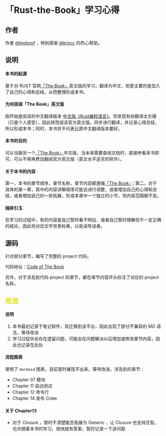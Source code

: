 # 「Rust-the-Book」学习心得

## 作者

作者 [@lindorof](https://lindorof.github.io) ，特别感谢 [@krircc](https://github.com/krircc) 的热心帮助。

## 说明

#### 本书的起源

基于对 RUST 官网[「The Book」](https://doc.rust-lang.org/book/index.html)英文版的学习，翻译为中文，但更主要的是加入了自己的心得和总结，从而整理形成本书。

#### 为何阅读「The Book」英文版

刚开始是阅读的中文翻译版本 [中文版《Rust编程语言》](https://rustlang-cn.org/office/rust/book/)，但发现有些翻译太生硬（只是个人感受），因此转而阅读官方英文版，同步进行翻译，并记录心得总结，所以形成本书；同时，本书并不代表比原中文翻译版本要好。

#### 本书的目的

可以当做另一个[「The Book」](https://doc.rust-lang.org/book/index.html)中文版，当未来需要查阅文档时，直接参看本书即可，可以不用再费劲翻阅官方英文版（英文水平逆天的除外）。

#### 关于本书的内容

第一，本书的章节顺序、章节名称、章节内容都遵循[「The Book」](https://doc.rust-lang.org/book/index.html)；第二，对于具体的某一章，其中的内容讲解顺序可能会进行调整，或者增加自己的心得和总结，或者增加自己的一些拓展，形成本章中一个独立的小节，但内容范围都不变。

#### 抛砖引玉

在学习的过程中，有的内容是自己暂时看不明白、或者自己暂时理解但不一定正确的结论，因此将对应文字背景标黄，以免误导读者。

## 源码

针对部分章节，编写了完整的 project 代码。

代码地址：[Code of The Book](https://gitee.com/A1G2G1/Rust_The_Book.git)

另外，对于涉及到代码 project 的章节，都在章节内容开头标注了对应的 project 名称。

## <font color="#dddd00">改进</font>

#### 说明

1. 本书最初记录于笔记软件，现迁移到该平台，因此出现了部分不兼容的 MD 语法，等待改进
2. 学习过程中会存在遗留问题，可能会在问题解决以后增加或修改章节内容，因此也记录在此处

#### 流程图表

使用了 ```mermaid``` 图表，目前暂时展现不出来，等待改进。涉及到的章节：

- Chapter 07 模块
- Chapter 11 自动测试
- Chapter 12 命令行
- Chapter 14 发布 Crate

#### 关于 Chapter13

- 对于 Closure ，暂时不清楚能否拓展为 Generic ，让 Closure 也支持泛型。也许随着本书的学习，很快就有答案，暂时记录一下该问题